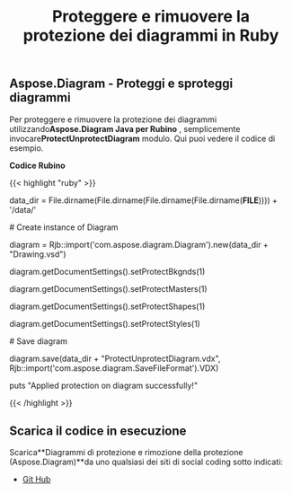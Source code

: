 ﻿---
title: Proteggere e rimuovere la protezione dei diagrammi in Ruby
type: docs
weight: 20
url: /it/java/protect-and-unprotect-diagrams-in-ruby/
---
## **Aspose.Diagram - Proteggi e sproteggi diagrammi**
 Per proteggere e rimuovere la protezione dei diagrammi utilizzando**Aspose.Diagram Java per Rubino** , semplicemente invocare**ProtectUnprotectDiagram** modulo. Qui puoi vedere il codice di esempio.

**Codice Rubino**

{{< highlight "ruby" >}}

 data_dir = File.dirname(File.dirname(File.dirname(File.dirname(__FILE__)))) + '/data/'

\# Create instance of Diagram

diagram = Rjb::import('com.aspose.diagram.Diagram').new(data_dir + "Drawing.vsd")

diagram.getDocumentSettings().setProtectBkgnds(1)

diagram.getDocumentSettings().setProtectMasters(1)

diagram.getDocumentSettings().setProtectShapes(1)

diagram.getDocumentSettings().setProtectStyles(1)

\# Save diagram

diagram.save(data_dir + "ProtectUnprotectDiagram.vdx", Rjb::import('com.aspose.diagram.SaveFileFormat').VDX)

puts "Applied protection on diagram successfully!"

{{< /highlight >}}
## **Scarica il codice in esecuzione**
 Scarica**Diagrammi di protezione e rimozione della protezione (Aspose.Diagram)**da uno qualsiasi dei siti di social coding sotto indicati:

- [Git Hub](https://github.com/asposediagram/Aspose.Diagram-for-Java/blob/master/Plugins/Aspose_Diagram_Java_for_Ruby/lib/asposediagramjava/Protection/protectunprotectdiagram.rb)
